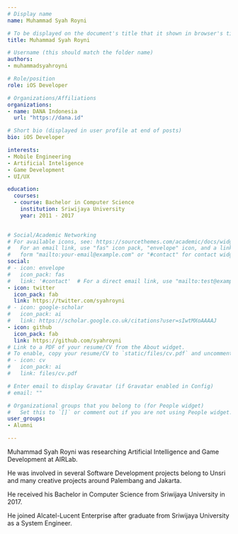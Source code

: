 ```yaml
---
# Display name
name: Muhammad Syah Royni

# To be displayed on the document's title that it shown in browser's title bar
title: Muhammad Syah Royni

# Username (this should match the folder name)
authors:
- muhammadsyahroyni

# Role/position
role: iOS Developer

# Organizations/Affiliations
organizations:
- name: DANA Indonesia
  url: "https://dana.id"

# Short bio (displayed in user profile at end of posts)
bio: iOS Developer

interests:
- Mobile Engineering
- Artificial Inteligence
- Game Development
- UI/UX

education:
  courses:
  - course: Bachelor in Computer Science
    institution: Sriwijaya University
    year: 2011 - 2017
  

# Social/Academic Networking
# For available icons, see: https://sourcethemes.com/academic/docs/widgets/#icons
#   For an email link, use "fas" icon pack, "envelope" icon, and a link in the
#   form "mailto:your-email@example.com" or "#contact" for contact widget.
social:
# - icon: envelope
#   icon_pack: fas
#   link: '#contact'  # For a direct email link, use "mailto:test@example.org".
- icon: twitter
  icon_pack: fab
  link: https://twitter.com/syahroyni
# - icon: google-scholar
#   icon_pack: ai
#   link: https://scholar.google.co.uk/citations?user=sIwtMXoAAAAJ
- icon: github
  icon_pack: fab
  link: https://github.com/syahroyni
# Link to a PDF of your resume/CV from the About widget.
# To enable, copy your resume/CV to `static/files/cv.pdf` and uncomment the lines below.
# - icon: cv
#   icon_pack: ai
#   link: files/cv.pdf

# Enter email to display Gravatar (if Gravatar enabled in Config)
# email: ""

# Organizational groups that you belong to (for People widget)
#   Set this to `[]` or comment out if you are not using People widget.
user_groups:
- Alumni

---
```


<!--- Biography --->

Muhammad Syah Royni was researching Artificial Intelligence and Game Development at AIRLab.

He was involved in several Software Development projects belong to Unsri and many creative projects around Palembang and Jakarta.

He received his Bachelor in Computer Science from Sriwijaya University in 2017.

He joined Alcatel-Lucent Enterprise after graduate from Sriwijaya University as a System Engineer.
